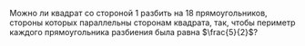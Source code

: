 Можно ли квадрат со стороной 1 разбить на 18 прямоугольников, стороны которых параллельны сторонам квадрата, так, чтобы периметр каждого прямоугольника разбиения была равна $\frac{5}{2}$?